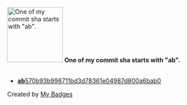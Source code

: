 <img src="https://my-badges.github.io/my-badges/ab-commit.png" alt="One of my commit sha starts with &quot;ab&quot;." title="One of my commit sha starts with &quot;ab&quot;." width="128">
<strong>One of my commit sha starts with &quot;ab&quot;.</strong>
<br><br>

- <a href="https://github.com/bestchains/fabric-operator/commit/ab570b93b996711bd3d78361e04987d800a6bab0"><strong>ab</strong>570b93b996711bd3d78361e04987d800a6bab0</a>


Created by <a href="https://github.com/my-badges/my-badges">My Badges</a>
